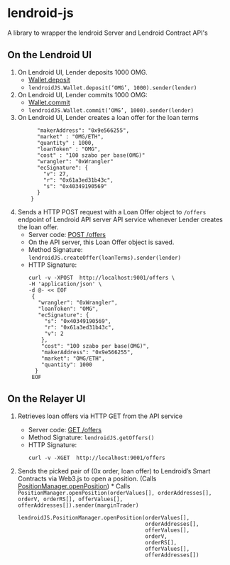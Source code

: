 # lendroid-js
A library to wrapper the lendroid Server and Lendroid Contract API's

## On the Lendroid UI
  1. On Lendroid UI, Lender deposits 1000 OMG.
     * [Wallet.deposit](https://github.com/gedanziger/lendroid-protcol-private/blob/AddDockerSupport/src/Wallet.sol#L102)
     * `lendroidJS.Wallet.deposit(‘OMG’, 1000).sender(lender)`
  2. On Lendroid UI, Lender commits 1000 OMG:
     * [Wallet.commit](https://github.com/gedanziger/lendroid-protcol-private/blob/AddDockerSupport/src/Wallet.sol#L68)
     * `lendroidJS.Wallet.commit(‘OMG’, 1000).sender(lender)`
  3. On Lendroid UI, Lender creates a loan offer for the loan terms
     ``` { 
           "makerAddress": "0x9e566255",
           "market" : "OMG/ETH",
           "quantity" : 1000,
           "loanToken" : "OMG",
           "cost" : "100 szabo per base(OMG)"
           "wrangler": "0xWrangler"
           "ecSignature": {
             "v": 27,
             "r": "0x61a3ed31b43c",
             "s": "0x40349190569"
           }
         }
      ```
  4. Sends a HTTP POST request with a Loan Offer object to `/offers` endpoint of Lendroid API server API service whenever Lender creates the loan offer.
     *  Server code: [POST /offers](https://github.com/norestlabs/lendroid-portal-server/blob/master/main.py#L27)
     *  On the API server, this Loan Offer object is saved.
     *  Method Signature: `lendroidJS.createOffer(loanTerms).sender(lender)`
     *  HTTP Signature:
        ```
        curl -v -XPOST  http://localhost:9001/offers \
        -H 'application/json' \
        -d @- << EOF
         {
           "wrangler": "0xWrangler",
           "loanToken": "OMG",
           "ecSignature": {
             "s": "0x40349190569",
             "r": "0x61a3ed31b43c",
             "v": 2
            },
            "cost": "100 szabo per base(OMG)",
            "makerAddress": "0x9e566255",
            "market": "OMG/ETH",
            "quantity": 1000
          }
         EOF
         ```
## On the Relayer UI
  1. Retrieves loan offers via HTTP GET from the API service
     * Server code: [GET /offers](https://github.com/norestlabs/lendroid-portal-server/blob/master/main.py#L23)
     * Method Signature: `lendroidJS.getOffers()`
     * HTTP Signature:
       ```
       curl -v -XGET  http://localhost:9001/offers
       ```
  2. Sends the picked pair of (0x order, loan offer) to Lendroid’s Smart Contracts via Web3.js to open a position. (Calls [PositionManager.openPosition](https://github.com/gedanziger/lendroid-protcol-private/blob/AddDockerSupport/src/PositionManager.sol))
    * Calls `PositionManager.openPosition(orderValues[], orderAddresses[], orderV, orderRS[], offerValues[], offerAddresses[]).sender(marginTrader)`

      ```
      lendroidJS.PositionManager.openPosition(orderValues[],
                                              orderAddresses[],
                                              offerValues[],
                                              orderV,
                                              orderRS[],
                                              offerValues[],
                                              offerAddresses[])
      ```

